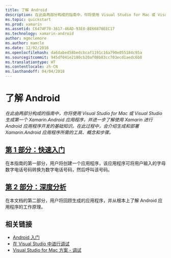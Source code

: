 ```yaml
---
title: 了解 Android
description: 在此由两部分构成的指南中，你将使用 Visual Studio for Mac 或 Visual Studio 生成第一个 Xamarin.Android 应用程序，并促进了解使用 Xamarin 进行 Android 应用程序开发的基础知识。 在此过程中，会介绍生成和部署 Xamarin.Android 应用程序所需的工具、概念和步骤。
ms.topic: quickstart
ms.prod: xamarin
ms.assetid: C6474F70-3617-46AD-93E8-BE66878EEC17
ms.technology: xamarin-android
author: mgmclemore
ms.author: mamcle
ms.date: 12/02/2016
ms.openlocfilehash: da6dabed58bedcbcaf1191c16a790e055184c95a
ms.sourcegitcommit: 945df041e2180cb20af08b83cc703ecd1aedc6b0
ms.translationtype: HT
ms.contentlocale: zh-CN
ms.lasthandoff: 04/04/2018
---
```

# <a name="hello-android"></a>了解 Android

_在此由两部分构成的指南中，你将使用 Visual Studio for Mac 或 Visual Studio 生成第一个 Xamarin.Android 应用程序，并进一步了解使用 Xamarin 进行 Android 应用程序开发的基础知识。在此过程中，会介绍生成和部署 Xamarin.Android 应用程序所需的工具、概念和步骤。_

##  <a name="part-1-quickstartandroidget-startedhello-androidhello-android-quickstartmd"></a>[第 1 部分：快速入门](~/android/get-started/hello-android/hello-android-quickstart.md)

在本指南的第一部分，用户将创建一个应用程序，该应用程序可将用户输入的字母数字电话号码转换为数字电话号码，然后呼叫该号码。

##  <a name="part-2-deep-diveandroidget-startedhello-androidhello-android-deepdivemd"></a>[第 2 部分：深度分析](~/android/get-started/hello-android/hello-android-deepdive.md)

在本文档的第二部分，用户将回顾生成的应用程序，并从根本上了解 Android 应用程序的工作原理。


## <a name="related-links"></a>相关链接

- [Android 入门](http://developer.android.com/training/index.html)
- [在 Visual Studio 中进行调试](http://msdn.microsoft.com/en-us/library/k0k771bt%28v=vs.90%29.aspx)
- [Visual Studio for Mac 方案 - 调试](https://developer.xamarin.com/recipes/cross-platform/ide/debugging/)
